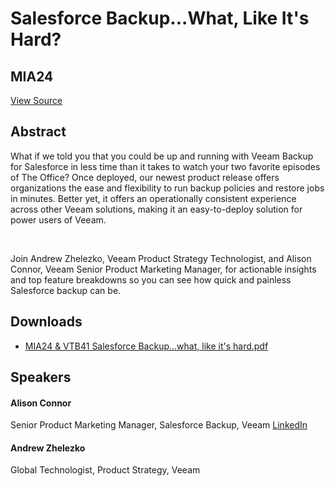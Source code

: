# Salesforce Backup...What, Like It's Hard?
## MIA24
[View Source](https://connect.veeam.com/flow/veeam/veeamon2023/attendeeportal/page/sessioncatalog/session/1678314164130001b23u)

## Abstract
What if we told you that you could be up and running with Veeam Backup for Salesforce in less time than it takes to watch your two favorite episodes of The Office? Once deployed, our newest product release offers organizations the ease and flexibility to run backup policies and restore jobs in minutes. Better yet, it offers an operationally consistent experience across other Veeam solutions, making it an easy-to-deploy solution for power users of Veeam.

 

Join Andrew Zhelezko, Veeam Product Strategy Technologist, and Alison Connor, Veeam Senior Product Marketing Manager, for actionable insights and top feature breakdowns so you can see how quick and painless Salesforce backup can be.


## Downloads
- [MIA24 & VTB41 Salesforce Backup...what, like it's hard.pdf](<./files/MIA24 & VTB41 Salesforce Backup...what, like it's hard.pdf>)

## Speakers
#### Alison Connor
Senior Product Marketing Manager, Salesforce Backup, Veeam
[LinkedIn](https://www.linkedin.com/in/alison-connor-0221227/)
#### Andrew Zhelezko
Global Technologist, Product Strategy, Veeam